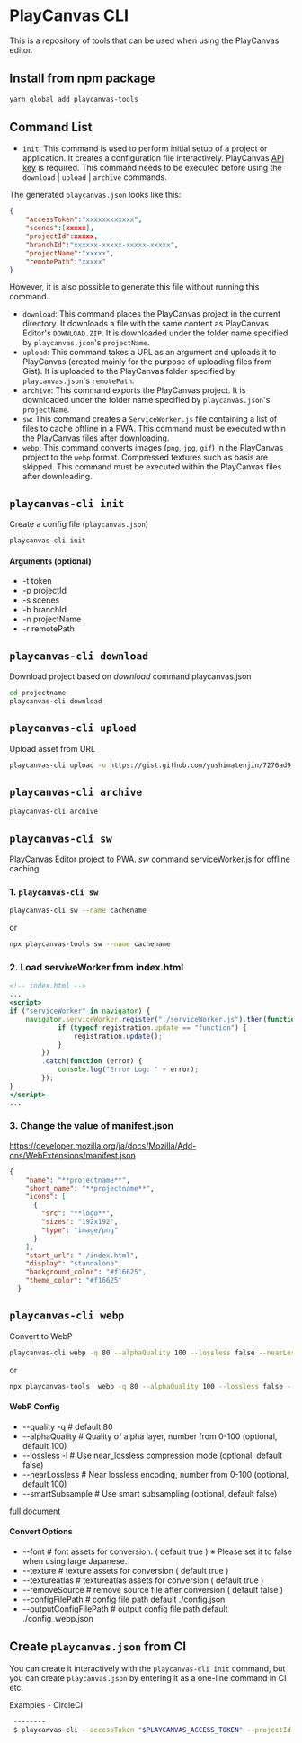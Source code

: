 # PlayCanvas CLI

This is a repository of tools that can be used when using the PlayCanvas editor.  

## Install from npm package

```bash
yarn global add playcanvas-tools
```

## Command List

- `init`: This command is used to perform initial setup of a project or application. It creates a configuration file interactively. PlayCanvas [API key](https://playcanvas.com/account) is required. This command needs to be executed before using the `download` | `upload` | `archive` commands.

The generated `playcanvas.json` looks like this:

```playcanvas.json
{
	"accessToken":"xxxxxxxxxxxx",
	"scenes":[xxxxx],
	"projectId":xxxxx,
	"branchId":"xxxxxx-xxxxx-xxxxx-xxxxx",
	"projectName":"xxxxx",
	"remotePath":"xxxxx"
}                                              
```
However, it is also possible to generate this file without running this command.

-  `download`: This command places the PlayCanvas project in the current directory. It downloads a file with the same content as PlayCanvas Editor's `DOWNLOAD.ZIP`. It is downloaded under the folder name specified by `playcanvas.json`'s `projectName`.
- `upload`: This command takes a URL as an argument and uploads it to PlayCanvas (created mainly for the purpose of uploading files from Gist). It is uploaded to the PlayCanvas folder specified by `playcanvas.json`'s `remotePath`.
- `archive`: This command exports the PlayCanvas project. It is downloaded under the folder name specified by `playcanvas.json`'s `projectName`.
- `sw`: This command creates a `ServiceWorker.js` file containing a list of files to cache offline in a PWA. This command must be executed within the PlayCanvas files after downloading.
-  `webp`: This command converts images (`png`, `jpg`, `gif`) in the PlayCanvas project to the `webp` format. Compressed textures such as basis are skipped. This command must be executed within the PlayCanvas files after downloading.


## `playcanvas-cli init` 
Create a config file (`playcanvas.json`)

```bash
playcanvas-cli init
```
#### Arguments (optional)
- -t token
- -p projectId
- -s scenes
- -b branchId
- -n projectName
- -r remotePath


## `playcanvas-cli download` 

Download project based on *download* command playcanvas.json

```bash
cd projectname
playcanvas-cli download
```

## `playcanvas-cli upload` 

Upload asset from URL

```bash
playcanvas-cli upload -u https://gist.github.com/yushimatenjin/7276ad9f21492197f8ab5dbfbe092d36#file-translate-ja-js
```

## `playcanvas-cli archive` 

```bash
playcanvas-cli archive
```


## `playcanvas-cli sw` 

PlayCanvas Editor project to PWA.
*sw* command serviceWorker.js for offline caching

### 1. `playcanvas-cli sw`
```bash
playcanvas-cli sw --name cachename
```

or 

```bash
npx playcanvas-tools sw --name cachename
```

### 2. Load serviveWorker from index.html

```index.html
<!-- index.html -->
...
<script>
if ("serviceWorker" in navigator) {
    navigator.serviceWorker.register("./serviceWorker.js").then(function (registration) {
            if (typeof registration.update == "function") {
                registration.update();
            }
        })
        .catch(function (error) {
            console.log("Error Log: " + error);
        });
}
</script>
...
```

### 3. Change the value of manifest.json
https://developer.mozilla.org/ja/docs/Mozilla/Add-ons/WebExtensions/manifest.json

```manifest.json
{
    "name": "**projectname**",
    "short_name": "**projectname**",
    "icons": [
      {
        "src": "**logo**",
        "sizes": "192x192",
        "type": "image/png"
      }
    ],
    "start_url": "./index.html",
    "display": "standalone",
    "background_color": "#f16625",
    "theme_color": "#f16625"
  }
```

## `playcanvas-cli webp` 
 
 Convert to WebP

```bash
playcanvas-cli webp -q 80 --alphaQuality 100 --lossless false --nearLossless 100 --smartSubsample false --font true --texture true --textureatlas true --removeSource false --configFilePath ./config.json --outputConfigFilePath ./config_webp.json
```

or

```bash
npx playcanvas-tools  webp -q 80 --alphaQuality 100 --lossless false --nearLossless 100 --smartSubsample false --font true --texture true --textureatlas true --removeSource false --configFilePath ./config.json --outputConfigFilePath ./config_webp.json
```

#### WebP Config 
-  --quality -q # default 80
-  --alphaQuality # Quality of alpha layer, number from 0-100 (optional, default 100)
-  --lossless -l #  Use near_lossless compression mode (optional, default false)
-  --nearLossless # Near lossless encoding, number from 0-100 (optional, default 100)
-  --smartSubsample # Use smart subsampling (optional, default false)

[full document](https://sharp.pixelplumbing.com/api-output#webp)

#### Convert Options

- --font # font assets for conversion.  ( default true  ) ※ Please set it to false when using large Japanese.
- --texture # texture assets for conversion ( default true  )
- --textureatlas # textureatlas assets for conversion ( default true  )
- --removeSource # remove source file after conversion ( default false  )
- --configFilePath # config file path default ./config.json
- --outputConfigFilePath # output config file path default ./config_webp.json

## Create `playcanvas.json` from CI

You can create it interactively with the `playcanvas-cli init` command, but you can create `playcanvas.json` by entering it as a one-line command in CI etc.

Examples - CircleCI
```bash
 --------
 $ playcanvas-cli --accessToken "$PLAYCANVAS_ACCESS_TOKEN" --projectId "$PLAYCANVAS_PROJECT_ID" --scenes "$PLAYCANVAS_SCENES" --branchId "PLAYCANVAS_BRANCH_ID" --projectId "$PLAYCANVAS_PROJECT_ID" --remotePath "$PLAYCANVAS_REMOTE_PATH"

```

